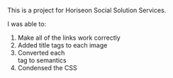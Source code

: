 This is a project for Horiseon Social Solution Services.

I was able to: 
1. Make all of the links work correctly
2. Added title tags to each image
3. Converted each <div> tag to semantics
4. Condensed the CSS
